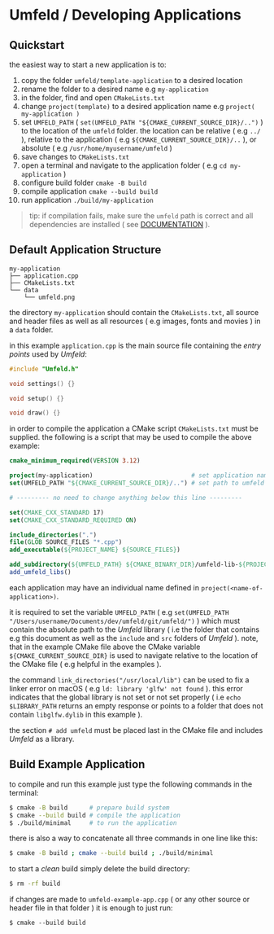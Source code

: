 # Umfeld / Developing Applications

## Quickstart

the easiest way to start a new application is to:

1. copy the folder `umfeld/template-application` to a desired location  
2. rename the folder to a desired name e.g `my-application`  
3. in the folder, find and open `CMakeLists.txt`  
4. change `project(template)` to a desired application name e.g `project( my-application )`  
5. set `UMFELD_PATH` ( `set(UMFELD_PATH "${CMAKE_CURRENT_SOURCE_DIR}/..")` ) to the location of the `umfeld` folder. the location can be relative ( e.g `../` ), relative to the application ( e.g `${CMAKE_CURRENT_SOURCE_DIR}/..` ), or absolute ( e.g `/usr/home/myusername/umfeld` )  
6. save changes to `CMakeLists.txt`  
7. open a terminal and navigate to the application folder ( e.g `cd my-application` )  
8. configure build folder `cmake -B build`  
9. compile application `cmake --build build`  
10. run application `./build/my-application`

> tip: if compilation fails, make sure the `umfeld` path is correct and all dependencies are installed ( see [DOCUMENTATION](documentation/DOCUMENTATION.md) ).

## Default Application Structure

```
my-application
├── application.cpp
├── CMakeLists.txt
└── data
    └── umfeld.png
```

the directory `my-application` should contain the `CMakeLists.txt`, all source and header files as well as all resources ( e.g images, fonts and movies ) in a `data` folder.

in this example `application.cpp` is the main source file containing the *entry points* used by *Umfeld*:

```c
#include "Umfeld.h"

void settings() {}

void setup() {}

void draw() {}
```

in order to compile the application a CMake script `CMakeLists.txt` must be supplied. the following is a script that may be used to compile the above example:

```cmake
cmake_minimum_required(VERSION 3.12)

project(my-application)                           # set application name
set(UMFELD_PATH "${CMAKE_CURRENT_SOURCE_DIR}/..") # set path to umfeld library

# --------- no need to change anything below this line ---------

set(CMAKE_CXX_STANDARD 17)
set(CMAKE_CXX_STANDARD_REQUIRED ON)

include_directories(".")
file(GLOB SOURCE_FILES "*.cpp")
add_executable(${PROJECT_NAME} ${SOURCE_FILES})

add_subdirectory(${UMFELD_PATH} ${CMAKE_BINARY_DIR}/umfeld-lib-${PROJECT_NAME})
add_umfeld_libs()
```

each application may have an individual name defined in `project(<name-of-application>)`.

it is required to set the variable `UMFELD_PATH` ( e.g `set(UMFELD_PATH "/Users/username/Documents/dev/umfeld/git/umfeld/")` ) which must contain the absolute path to the *Umfeld* library ( i.e the folder that contains e.g this document as well as the `include` and `src` folders of *Umfeld* ). note, that in the example CMake file above the CMake variable `${CMAKE_CURRENT_SOURCE_DIR}` is used to navigate relative to the location of the CMake file ( e.g helpful in the examples ).

the command `link_directories("/usr/local/lib")` can be used to fix a linker error on macOS ( e.g `ld: library 'glfw' not found` ). this error indicates that the global library is not set or not set properly ( i.e `echo $LIBRARY_PATH` returns an empty response or points to a folder that does not contain `libglfw.dylib` in this example ).

the section `# add umfeld` must be placed last in the CMake file and includes *Umfeld* as a library.

## Build Example Application

to compile and run this example just type the following commands in the terminal:

```sh
$ cmake -B build      # prepare build system
$ cmake --build build # compile the application
$ ./build/minimal     # to run the application
```

there is also a way to concatenate all three commands in one line like this:

```sh
$ cmake -B build ; cmake --build build ; ./build/minimal
```

to start a *clean* build simply delete the build directory:

```sh
$ rm -rf build
```

if changes are made to `umfeld-example-app.cpp` ( or any other source or header file in that folder ) it is enough to just run:

```
$ cmake --build build
```
